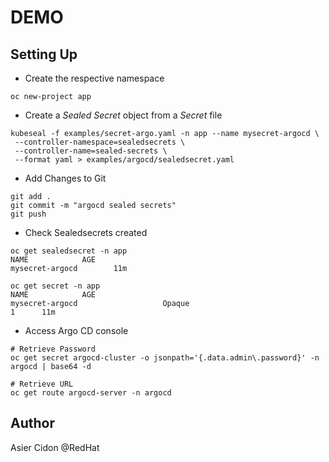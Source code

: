 # DEMO

## Setting Up


- Create the respective namespace
 
```$bash
oc new-project app
```

- Create a *Sealed Secret* object from a *Secret* file

```$bash
kubeseal -f examples/secret-argo.yaml -n app --name mysecret-argocd \
 --controller-namespace=sealedsecrets \
 --controller-name=sealed-secrets \
 --format yaml > examples/argocd/sealedsecret.yaml
```

- Add Changes to Git

```$bash
git add .
git commit -m "argocd sealed secrets"
git push
```
- Check Sealedsecrets created

```$bash
oc get sealedsecret -n app
NAME            AGE
mysecret-argocd        11m

oc get secret -n app
NAME            AGE
mysecret-argocd                   Opaque                                1      11m
```

- Access Argo CD console

```$bash
# Retrieve Password
oc get secret argocd-cluster -o jsonpath='{.data.admin\.password}' -n argocd | base64 -d

# Retrieve URL
oc get route argocd-server -n argocd
```

## Author

Asier Cidon @RedHat
